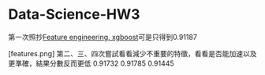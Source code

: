 # Data-Science-HW3
第一次照抄[Feature engineering, xgboost](https://www.kaggle.com/dhimananubhav/feature-engineering-xgboost)可是只得到0.91187

[features.png]
第二、三、四次嘗試看看減少不重要的特徵，看看是否能加速以及更準確，結果分數反而更低
0.91732
0.91785
0.91445
